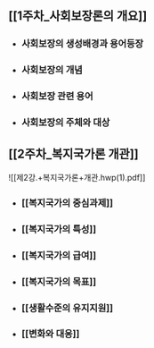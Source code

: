 ## [[1주차_사회보장론의 개요]]
- ### 사회보장의 생성배경과 용어등장
- ### 사회보장의 개념
- ### 사회보장 관련 용어
- ### 사회보장의 주체와 대상

## [[2주차_복지국가론 개관]]
![[제2강.+복지국가론+개관.hwp(1).pdf]]
 + ### [[복지국가의 중심과제]]
 + ### [[복지국가의 특성]]
 + ### [[복지국가의 급여]]
 + ### [[복지국가의 목표]]
 + ### [[생활수준의 유지지원]]
 + ### [[변화와 대응]]


